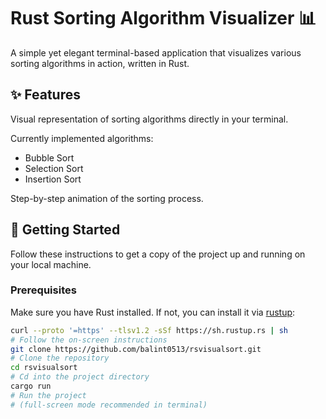 # Rust Sorting Algorithm Visualizer 📊

A simple yet elegant terminal-based application that visualizes various sorting algorithms in action, written in Rust.

## ✨ Features

Visual representation of sorting algorithms directly in your terminal.  

Currently implemented algorithms:  

- Bubble Sort
- Selection Sort
- Insertion Sort
  
Step-by-step animation of the sorting process.

## 🚀 Getting Started

Follow these instructions to get a copy of the project up and running on your local machine.

### Prerequisites

Make sure you have Rust installed. If not, you can install it via [rustup](https://rustup.rs/):

```bash
curl --proto '=https' --tlsv1.2 -sSf https://sh.rustup.rs | sh
# Follow the on-screen instructions
git clone https://github.com/balint0513/rsvisualsort.git
# Clone the repository
cd rsvisualsort
# Cd into the project directory
cargo run
# Run the project
# (full-screen mode recommended in terminal)
